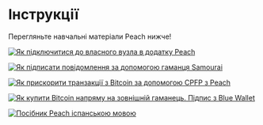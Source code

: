 # Інструкції

Перегляньте навчальні матеріали Peach нижче!

[![Як підключитися до власного вузла в додатку Peach](https://img.youtube.com/vi/xtvq2i3mIYg/0.jpg)](https://www.youtube.com/watch?v=xtvq2i3mIYg)

[![Як підписати повідомлення за допомогою гаманця Samourai](https://img.youtube.com/vi/xgewSfhLgtY/0.jpg)](https://www.youtube.com/watch?v=xgewSfhLgtY)

[![Як прискорити транзакції з Bitcoin за допомогою CPFP з Peach](https://img.youtube.com/vi/24OtQkL0CxU/0.jpg)](https://www.youtube.com/watch?v=24OtQkL0CxU)

[![Як купити Bitcoin напряму на зовнішній гаманець. Підпис з Blue Wallet](https://img.youtube.com/vi/d3STuVfFWfQ/0.jpg)](https://www.youtube.com/watch?v=d3STuVfFWfQ)

[![Посібник Peach іспанською мовою](https://img.youtube.com/vi/sVwSzTVIe6s/0.jpg)](https://www.youtube.com/watch?v=sVwSzTVIe6s)
